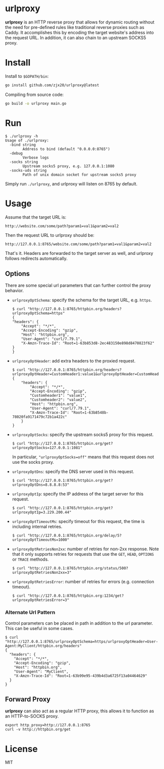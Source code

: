 urlproxy
========

**urlproxy** is an HTTP reverse proxy that allows for dynamic routing without the need for pre-defined rules like traditional reverse proxies such as Caddy. It accomplishes this by encoding the target website's address into the request URL. In addition, it can also chain to an upstream SOCKS5 proxy.

# Install

Install to `$GOPATH/bin`:

```bash
go install github.com/zjx20/urlproxy@latest
```

Compiling from source code:

```bash
go build -o urlproxy main.go
```

# Run

```shell
$ ./urlproxy -h
Usage of ./urlproxy:
  -bind string
    	Address to bind (default "0.0.0.0:8765")
  -debug
    	Verbose logs
  -socks string
    	Upstream socks5 proxy, e.g. 127.0.0.1:1080
  -socks-uds string
    	Path of unix domain socket for upstream socks5 proxy
```

Simply run `./urlproxy`, and urlproxy will listen on 8765 by default.

# Usage

Assume that the target URL is:

```
http://website.com/some/path?param1=val1&param2=val2
```

Then the request URL to urlproxy should be:

```
http://127.0.0.1:8765/website.com/some/path?param1=val1&param2=val2
```

That's it. Headers are forwarded to the target server as well, and urlproxy follows redirects automatically.

## Options

There are some special url parameters that can further control the proxy behavior.

* `urlproxyOptSchema`: specify the schema for the target URL, e.g. `https`.

    ```shell
    $ curl "http://127.0.0.1:8765/httpbin.org/headers?urlproxyOptSchema=https"
    {
    "headers": {
        "Accept": "*/*",
        "Accept-Encoding": "gzip",
        "Host": "httpbin.org",
        "User-Agent": "curl/7.79.1",
        "X-Amzn-Trace-Id": "Root=1-63b853d8-2ec483150e898d8470823f62"
    }
    }
    ```

* `urlproxyOptHeader`: add extra headers to the proxied request.

    ```shell
    $ curl "http://127.0.0.1:8765/httpbin.org/headers?urlproxyOptHeader=CustomHeader1:value1&urlproxyOptHeader=CustomHeader2:value2"
    {
        "headers": {
            "Accept": "*/*",
            "Accept-Encoding": "gzip",
            "Customheader1": "value1",
            "Customheader2": "value2",
            "Host": "httpbin.org",
            "User-Agent": "curl/7.79.1",
            "X-Amzn-Trace-Id": "Root=1-63b8548b-78020fa9171479c72b1a422c"
        }
    }
    ```

* `urlproxyOptSocks`: specify the upstream socks5 proxy for this request.

    ```shell
    $ curl "http://127.0.0.1:8765/httpbin.org/get?urlproxyOptSocks=127.0.0.1:1081"
    ```

    In particular, `"urlproxyOptSocks=off"` means that this request does not use the socks proxy.

* `urlproxyOptDns`: specify the DNS server used in this request.

    ```shell
    $ curl "http://127.0.0.1:8765/httpbin.org/get?urlproxyOptDns=8.8.8.8:53"
    ```

* `urlproxyOptIp`: specify the IP address of the target server for this request.

    ```shell
    $ curl "http://127.0.0.1:8765/httpbin.org/get?urlproxyOptIp=3.229.200.44"
    ```

* `urlproxyOptTimeoutMs`: specify timeout for this request, the time is including internal retries.

    ```shell
    $ curl "http://127.0.0.1:8765/httpbin.org/delay/5?urlproxyOptTimeoutMs=1000"
    ```

* `urlproxyOptRetriesNon2xx`: number of retries for non-2xx response. Note that it only supports retries for requests that use the `GET`, `HEAD`, `OPTIONS` or `TRACE` methods.

    ```shell
    $ curl "http://127.0.0.1:8765/httpbin.org/status/500?urlproxyOptRetriesNon2xx=3"
    ```

* `urlproxyOptRetriesError`: number of retries for errors (e.g. connection timeout).

    ```shell
    $ curl "http://127.0.0.1:8765/httpbin.org:1234/get?urlproxyOptRetriesError=3"
    ```

### Alternate Url Pattern

Control parameters can be placed in path in addition to the url parameter. This can be useful in some cases.

```shell
$ curl "http://127.0.0.1:8765/urlproxyOptSchema=https/urlproxyOptHeader=User-Agent:MyClient/httpbin.org/headers"
{
  "headers": {
    "Accept": "*/*",
    "Accept-Encoding": "gzip",
    "Host": "httpbin.org",
    "User-Agent": "MyClient",
    "X-Amzn-Trace-Id": "Root=1-63b99e95-439b4d3a6725f13a04464629"
  }
}
```

## Forward Proxy

**urlproxy** can also act as a regular HTTP proxy, this allows it to function as an HTTP-to-SOCKS proxy.

```shell
export http_proxy=http://127.0.0.1:8765
curl -v http://httpbin.org/get
```

# License

MIT
